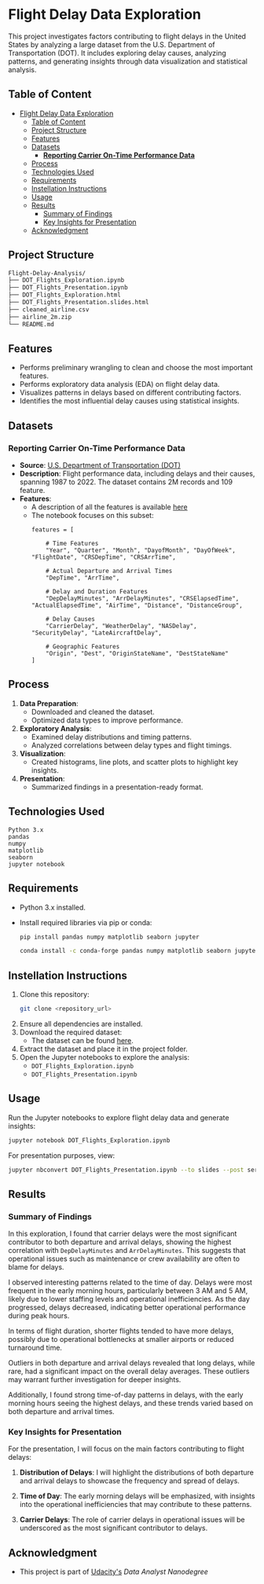 # Flight Delay Data Exploration

This project investigates factors contributing to flight delays in the United States by analyzing a large dataset from the U.S. Department of Transportation (DOT). It includes exploring delay causes, analyzing patterns, and generating insights through data visualization and statistical analysis.

## Table of Content

- [Flight Delay Data Exploration](#flight-delay-data-exploration)
  - [Table of Content](#table-of-content)
  - [Project Structure](#project-structure)
  - [Features](#features)
  - [Datasets](#datasets)
    - [**Reporting Carrier On-Time Performance Data**](#reporting-carrier-on-time-performance-data)
  - [Process](#process)
  - [Technologies Used](#technologies-used)
  - [Requirements](#requirements)
  - [Instellation Instructions](#instellation-instructions)
  - [Usage](#usage)
  - [Results](#results)
    - [Summary of Findings](#summary-of-findings)
    - [Key Insights for Presentation](#key-insights-for-presentation)
  - [Acknowledgment](#acknowledgment)
    
## Project Structure

```markdown
Flight-Delay-Analysis/
├── DOT_Flights_Exploration.ipynb
├── DOT_Flights_Presentation.ipynb
├── DOT_Flights_Exploration.html
├── DOT_Flights_Presentation.slides.html
├── cleaned_airline.csv
├── airline_2m.zip
└── README.md
```

## Features

- Performs preliminary wrangling to clean and choose the most important features.
- Performs exploratory data analysis (EDA) on flight delay data.
- Visualizes patterns in delays based on different contributing factors.
- Identifies the most influential delay causes using statistical insights.

## Datasets

### **Reporting Carrier On-Time Performance Data**
- **Source**: [U.S. Department of Transportation (DOT)](https://www.transtats.bts.gov/DL_SelectFields.aspx?gnoyr_VQ=FGJ&QO_fu146_anzr=b0-gvzr)
- **Description**: Flight performance data, including delays and their causes, spanning 1987 to 2022. The dataset contains 2M records and 109 feature.
- **Features**:
  - A description of all the features is available [here](https://www.transtats.bts.gov/Fields.asp?gnoyr_VQ=FGJ)
  - The notebook focuses on this subset:
    ```code
    features = [

        # Time Features
        "Year", "Quarter", "Month", "DayofMonth", "DayOfWeek", "FlightDate", "CRSDepTime", "CRSArrTime",
        
        # Actual Departure and Arrival Times
        "DepTime", "ArrTime",
        
        # Delay and Duration Features
        "DepDelayMinutes", "ArrDelayMinutes", "CRSElapsedTime", "ActualElapsedTime", "AirTime", "Distance", "DistanceGroup",
        
        # Delay Causes
        "CarrierDelay", "WeatherDelay", "NASDelay", "SecurityDelay", "LateAircraftDelay",
        
        # Geographic Features
        "Origin", "Dest", "OriginStateName", "DestStateName"
    ]

    ```
  
## Process

1. **Data Preparation**:
   - Downloaded and cleaned the dataset.
   - Optimized data types to improve performance.
2. **Exploratory Analysis**:
   - Examined delay distributions and timing patterns.
   - Analyzed correlations between delay types and flight timings.
3. **Visualization**:
   - Created histograms, line plots, and scatter plots to highlight key insights.
4. **Presentation**:
   - Summarized findings in a presentation-ready format.

## Technologies Used

```
Python 3.x
pandas
numpy
matplotlib
seaborn
jupyter notebook
```

## Requirements

- Python 3.x installed.
- Install required libraries via pip or conda:
  ```bash
  pip install pandas numpy matplotlib seaborn jupyter
  ```
  
  ```bash
  conda install -c conda-forge pandas numpy matplotlib seaborn jupyter
  ```

## Instellation Instructions

1. Clone this repository:
   ```bash
   git clone <repository_url>
   ```
2. Ensure all dependencies are installed.
3. Download the required dataset:
   - The dataset can be found [here](https://www.transtats.bts.gov/).
4. Extract the dataset and place it in the project folder.
5. Open the Jupyter notebooks to explore the analysis:
   - `DOT_Flights_Exploration.ipynb`
   - `DOT_Flights_Presentation.ipynb`

## Usage

Run the Jupyter notebooks to explore flight delay data and generate insights:
```bash
jupyter notebook DOT_Flights_Exploration.ipynb
```

For presentation purposes, view:
```bash
jupyter nbconvert DOT_Flights_Presentation.ipynb --to slides --post serve
```

## Results

### Summary of Findings

In this exploration, I found that carrier delays were the most significant contributor to both departure and arrival delays, showing the highest correlation with `DepDelayMinutes` and `ArrDelayMinutes`. This suggests that operational issues such as maintenance or crew availability are often to blame for delays.

I observed interesting patterns related to the time of day. Delays were most frequent in the early morning hours, particularly between 3 AM and 5 AM, likely due to lower staffing levels and operational inefficiencies. As the day progressed, delays decreased, indicating better operational performance during peak hours.

In terms of flight duration, shorter flights tended to have more delays, possibly due to operational bottlenecks at smaller airports or reduced turnaround time. 

Outliers in both departure and arrival delays revealed that long delays, while rare, had a significant impact on the overall delay averages. These outliers may warrant further investigation for deeper insights.

Additionally, I found strong time-of-day patterns in delays, with the early morning hours seeing the highest delays, and these trends varied based on both departure and arrival times.

### Key Insights for Presentation

For the presentation, I will focus on the main factors contributing to flight delays:

1. **Distribution of Delays**: I will highlight the distributions of both departure and arrival delays to showcase the frequency and spread of delays.
   
2. **Time of Day**: The early morning delays will be emphasized, with insights into the operational inefficiencies that may contribute to these patterns.
   
3. **Carrier Delays**: The role of carrier delays in operational issues will be underscored as the most significant contributor to delays.


## Acknowledgment
- This project is part of [Udacity's](https://www.udacity.com/) *Data Analyst Nanodegree*

   


